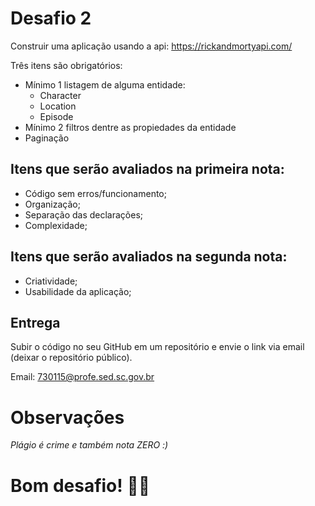 # Desafio 2

Construir uma aplicação usando a api: https://rickandmortyapi.com/

Três itens são obrigatórios:

- Mínimo 1 listagem de alguma entidade:
  - Character
  - Location
  - Episode
- Mínimo 2 filtros dentre as propiedades da entidade
- Paginação

## Itens que serão avaliados na primeira nota:

- Código sem erros/funcionamento;
- Organização;
- Separação das declarações;
- Complexidade;

## Itens que serão avaliados na segunda nota:

- Criatividade;
- Usabilidade da aplicação;

## Entrega

Subir o código no seu GitHub em um repositório e envie o link via email (deixar o repositório público).

Email: 730115@profe.sed.sc.gov.br

# Observações

_Plágio é crime e também nota ZERO :)_

<p align="center"><h1>Bom desafio! 👨‍💻</h1></p>